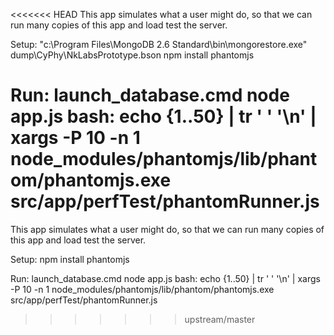 <<<<<<< HEAD
This app simulates what a user might do, so that we can run many copies of this app and load test the server.

Setup:
"c:\Program Files\MongoDB 2.6 Standard\bin\mongorestore.exe" dump\CyPhy\NkLabsPrototype.bson
npm install phantomjs

Run:
launch_database.cmd
node app.js
bash:
 echo {1..50} |  tr ' ' '\n' | xargs -P 10 -n 1 node_modules/phantomjs/lib/phantom/phantomjs.exe src/app/perfTest/phantomRunner.js
=======
This app simulates what a user might do, so that we can run many copies of this app and load test the server.

Setup:
npm install phantomjs

Run:
launch_database.cmd
node app.js
bash:
 echo {1..50} |  tr ' ' '\n' | xargs -P 10 -n 1 node_modules/phantomjs/lib/phantom/phantomjs.exe src/app/perfTest/phantomRunner.js
>>>>>>> upstream/master
